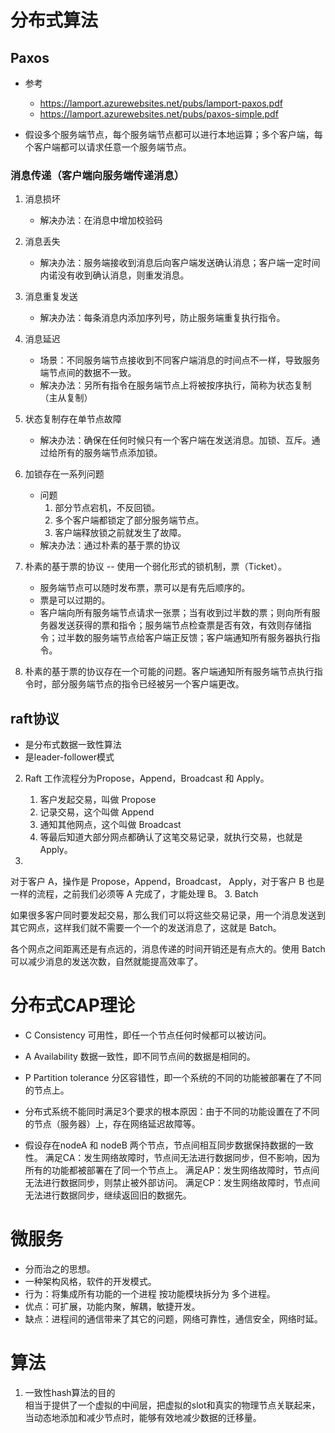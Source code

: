 # 分布式算法
## Paxos
- 参考
    - https://lamport.azurewebsites.net/pubs/lamport-paxos.pdf
    - https://lamport.azurewebsites.net/pubs/paxos-simple.pdf
    
- 假设多个服务端节点，每个服务端节点都可以进行本地运算；多个客户端，每个客户端都可以请求任意一个服务端节点。
### 消息传递（客户端向服务端传递消息）
1. 消息损坏
    - 解决办法：在消息中增加校验码
2. 消息丢失
    - 解决办法：服务端接收到消息后向客户端发送确认消息；客户端一定时间内诺没有收到确认消息，则重发消息。
3. 消息重复发送
    - 解决办法：每条消息内添加序列号，防止服务端重复执行指令。

4. 消息延迟
    - 场景：不同服务端节点接收到不同客户端消息的时间点不一样，导致服务端节点间的数据不一致。
    - 解决办法：另所有指令在服务端节点上将被按序执行，简称为状态复制（主从复制）

5. 状态复制存在单节点故障
    - 解决办法：确保在任何时候只有一个客户端在发送消息。加锁、互斥。通过给所有的服务端节点添加锁。

6. 加锁存在一系列问题
    - 问题
        1. 部分节点宕机，不反回锁。
        2. 多个客户端都锁定了部分服务端节点。
        3. 客户端释放锁之前就发生了故障。
    - 解决办法：通过朴素的基于票的协议

7. 朴素的基于票的协议 -- 使用一个弱化形式的锁机制，票（Ticket）。
    - 服务端节点可以随时发布票，票可以是有先后顺序的。
    - 票是可以过期的。
    - 客户端向所有服务端节点请求一张票；当有收到过半数的票；则向所有服务器发送获得的票和指令；服务端节点检查票是否有效，有效则存储指令；过半数的服务端节点给客户端正反馈；客户端通知所有服务器执行指令。

8. 朴素的基于票的协议存在一个可能的问题。客户端通知所有服务端节点执行指令时，部分服务端节点的指令已经被另一个客户端更改。



## raft协议
- 是分布式数据一致性算法
- 是leader-follower模式

2. Raft 工作流程分为Propose，Append，Broadcast 和 Apply。
    1. 客户发起交易，叫做 Propose
    2. 记录交易，这个叫做 Append
    3. 通知其他网点，这个叫做 Broadcast
    4. 等最后知道大部分网点都确认了这笔交易记录，就执行交易，也就是 Apply。

2. 
对于客户 A，操作是 Propose，Append，Broadcast， Apply，对于客户 B 也是一样的流程，之前我们必须等 A 完成了，才能处理 B。
3. 
Batch

如果很多客户同时要发起交易，那么我们可以将这些交易记录，用一个消息发送到其它网点，这样我们就不需要一个一个的发送消息了，这就是 Batch。

各个网点之间距离还是有点远的，消息传递的时间开销还是有点大的。使用 Batch 可以减少消息的发送次数，自然就能提高效率了。

# 分布式CAP理论
- C Consistency 可用性，即任一个节点任何时候都可以被访问。   
- A Availability 数据一致性，即不同节点间的数据是相同的。
- P Partition tolerance 分区容错性，即一个系统的不同的功能被部署在了不同的节点上。

- 分布式系统不能同时满足3个要求的根本原因：由于不同的功能设置在了不同的节点（服务器）上，存在网络延迟故障等。
- 假设存在nodeA 和 nodeB 两个节点，节点间相互同步数据保持数据的一致性。
    满足CA：发生网络故障时，节点间无法进行数据同步，但不影响，因为所有的功能都被部署在了同一个节点上。
    满足AP：发生网络故障时，节点间无法进行数据同步，则禁止被外部访问。
    满足CP：发生网络故障时，节点间无法进行数据同步，继续返回旧的数据先。

# 微服务
- 分而治之的思想。
- 一种架构风格，软件的开发模式。
- 行为：将集成所有功能的一个进程 按功能模块拆分为 多个进程。
- 优点：可扩展，功能内聚，解耦，敏捷开发。 
- 缺点：进程间的通信带来了其它的问题，网络可靠性，通信安全，网络时延。

# 算法
1. 一致性hash算法的目的  
相当于提供了一个虚拟的中间层，把虚拟的slot和真实的物理节点关联起来，当动态地添加和减少节点时，能够有效地减少数据的迁移量。